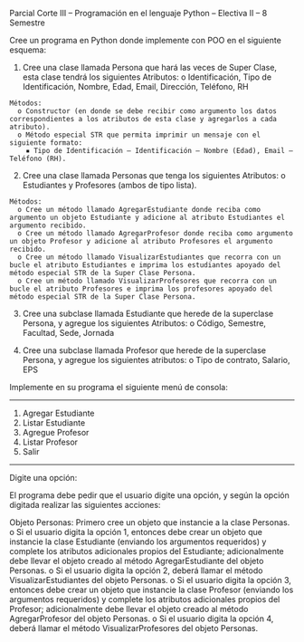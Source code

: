 Parcial Corte III – Programación en el lenguaje Python – Electiva II – 8 Semestre

Cree un programa en Python donde implemente con POO en el siguiente esquema:

  1. Cree una clase llamada Persona que hará las veces de Super Clase, esta clase tendrá los siguientes
    Atributos:
      o Identificación, Tipo de Identificación, Nombre, Edad, Email, Dirección, Teléfono, RH
      
    Métodos:
      o Constructor (en donde se debe recibir como argumento los datos correspondientes a los atributos de esta clase y agregarlos a cada atributo).
      o Método especial STR que permita imprimir un mensaje con el siguiente formato:
        ▪ Tipo de Identificación – Identificación – Nombre (Edad), Email – Teléfono (RH).

  2. Cree una clase llamada Personas que tenga los siguientes Atributos:
    o Estudiantes y Profesores (ambos de tipo lista).
    
    Métodos:
      o Cree un método llamado AgregarEstudiante donde reciba como argumento un objeto Estudiante y adicione al atributo Estudiantes el argumento recibido.
      o Cree un método llamado AgregarProfesor donde reciba como argumento un objeto Profesor y adicione al atributo Profesores el argumento recibido.
      o Cree un método llamado VisualizarEstudiantes que recorra con un bucle el atributo Estudiantes e imprima los estudiantes apoyado del método especial STR de la Super Clase Persona.
      o Cree un método llamado VisualizarProfesores que recorra con un bucle el atributo Profesores e imprima los profesores apoyado del método especial STR de la Super Clase Persona.
      
  3. Cree una subclase llamada Estudiante que herede de la superclase Persona, y agregue los siguientes
    Atributos:
      o Código, Semestre, Facultad, Sede, Jornada
      
  4. Cree una subclase llamada Profesor que herede de la superclase Persona, y agregue los siguientes
    atributos:
      o Tipo de contrato, Salario, EPS

  Implemente en su programa el siguiente menú de consola:
  ***********************
  1. Agregar Estudiante
  2. Listar Estudiante
  3. Agregue Profesor
  4. Listar Profesor
  5. Salir
  ***********************
  Digite una opción:

El programa debe pedir que el usuario digite una opción, y según la opción digitada realizar las siguientes acciones:

Objeto Personas: Primero cree un objeto que instancie a la clase Personas.
  o Si el usuario digita la opción 1, entonces debe crear un objeto que instancie la clase Estudiante (enviando los argumentos requeridos) y complete los atributos adicionales propios del Estudiante; adicionalmente debe llevar el objeto creado al método AgregarEstudiante del objeto Personas.
  o Si el usuario digita la opción 2, deberá llamar el método VisualizarEstudiantes del objeto Personas.
  o Si el usuario digita la opción 3, entonces debe crear un objeto que instancie la clase Profesor (enviando los argumentos requeridos) y complete los atributos adicionales propios del Profesor; adicionalmente debe llevar el objeto creado al método AgregarProfesor del objeto Personas.
  o Si el usuario digita la opción 4, deberá llamar el método VisualizarProfesores del objeto Personas.
